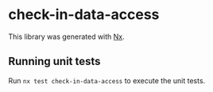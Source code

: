 # check-in-data-access

This library was generated with [Nx](https://nx.dev).

## Running unit tests

Run `nx test check-in-data-access` to execute the unit tests.

